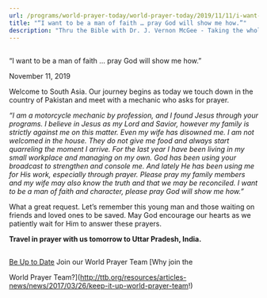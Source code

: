 ```yaml
---
url: /programs/world-prayer-today/world-prayer-today/2019/11/11/i-want-to-be-a-man-of-faith-pray-god-will-show-me-how-
title: "“I want to be a man of faith … pray God will show me how.”"
description: "Thru the Bible with Dr. J. Vernon McGee - Taking the whole Word to the whole world"
---
```







## 
 “I want to be a man of faith … pray God will show me how.”


November 11, 2019




Welcome to South Asia. Our journey begins as today we touch down in the country of Pakistan and meet with a mechanic who asks for prayer. 


*“I am a motorcycle mechanic by profession, and I found Jesus through your programs. I believe in Jesus as my Lord and Savior, however my family is strictly against me on this matter. Even my wife has disowned me. I am not welcomed in the house. They do not give me food and always start quarreling the moment I arrive. For the last year I have been living in my small workplace and managing on my own. God has been using your broadcast to strengthen and console me. And lately He has been using me for His work, especially through prayer. Please pray my family members and my wife may also know the truth and that we may be reconciled. I want to be a man of faith and character, please pray God will show me how.”*


What a great request. Let’s remember this young man and those waiting on friends and loved ones to be saved. May God encourage our hearts as we patiently wait for Him to answer these prayers.


**Travel in prayer with us tomorrow to Uttar Pradesh, India.**







## 




[Be Up to Date](http://feeds.feedburner.com/WorldPrayerToday "World Prayer Today RSS Feed")
Join our World Prayer Team
[Why join the  

World Prayer Team?](http://ttb.org/resources/articles-news/news/2017/03/26/keep-it-up-world-prayer-team!)





